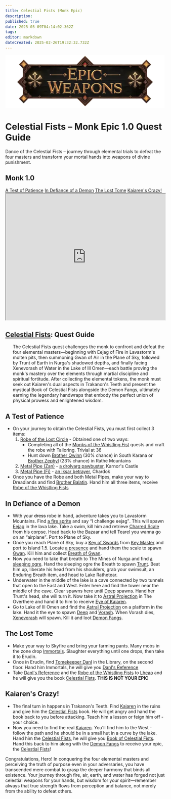 ```yaml
---
title: Celestial Fists (Monk Epic)
description: 
published: true
date: 2025-05-09T04:14:02.362Z
tags: 
editor: markdown
dateCreated: 2025-02-26T19:32:32.732Z
---
```


<!-- ───────────── Paladin Epic 1.0 – Fiery Defender ───────────── -->
<div class="page-container">

  <!-- Header ------------------------------------------------------- -->
  <div class="hero-card">
    <img src="/epicweapons.webp" alt="Epic Monk Weapons Banner" class="hero-img">
    <h1 class="hero-title">Celestial Fists – Monk Epic&nbsp;1.0 Quest Guide</h1>
    <p class="hero-sub">Dance of the Celestial Fists – journey through elemental trials to defeat the four masters and transform your mortal hands into weapons of divine punishment.</p>
  </div>

  <!-- Original top-level heading kept intact ----------------------- -->
  <h2 id="top" class="quest-card">Monk 1.0</h2>

  <!-- Quick-Nav ---------------------------------------------------- -->
  <nav class="toc-nav">
    <a href="#robe">A Test of Patience</a>
    <a href="#fangs">In Defiance of a Demon</a>
    <a href="#book">The Lost Tome</a>
    <a href="#final">Kaiaren's Crazy!</a>
  </nav>

  <!-- Item Preview ------------------------------------------------- -->
  <iframe src="https://eqdb.net/item/detail/10652" width="100%" height="400"></iframe>

  <!-- Intro -------------------------------------------------------- -->
  <div class="quest-card" id="intro">
<h2><a href="https://eqdb.net/item/detail/10652">Celestial Fists</a>: Quest Guide</h2>
<ul>
  The Celestial Fists quest challenges the monk to confront and defeat the four elemental masters—beginning with Eejag of Fire in Lavastorm's molten pits, then summoning Gwan of Air in the Plane of Sky, followed by Trunt of Earth in Nurga's shadowed depths, and finally facing Xenevorash of Water in the Lake of Ill Omen—each battle proving the monk's mastery over the elements through martial discipline and spiritual fortitude. After collecting the elemental tokens, the monk must seek out Kaiaren's dual aspects in Trakanon's Teeth and present the mystical Book of Celestial Fists alongside the Demon Fangs, ultimately earning the legendary handwraps that embody the perfect union of physical prowess and enlightened wisdom.
</ul>
  </div>

  <!-- ────────── That F***ing Robe ────────── -->
  <div class="quest-card" id="robe">
<h2>A Test of Patience</h2>
<ul>
  <li>On your journey to obtain the Celestial Fists, you must first collect 3 items:
  <ol>
    <li><a href="Robe of the Lost Circle">Robe of the Lost Circle</a> - Obtained one of two ways:
    <ul>
      <li>Completing all of the <a href="https://wiki.project1999.com/Monks_of_The_Whistling_Fist">Monks of the Whistling Fist</a> quests and craft the robe with Tailoring. Trivial at 36</li>
      <li>Hunt down <a href="https://eqdb.net/npc/detail/14054">Brother Qwinn</a> (30% chance) in South Karana or <a href="https://eqdb.net/npc/detail/50321">Brother Zephyl</a> (23% chance) in Rathe Mountains</li>
      </ul>
      <li><a href="https://eqdb.net/item/detail/12979">Metal Pipe (Zan)</a> - <a href="https://eqdb.net/npc/detail/102122">a drolvarg pawbuster</a>, Karnor's Castle</li>
    <li><a href="https://eqdb.net/item/detail/12980">Metal Pipe (Fi)</a> - <a href="https://eqdb.net/npc/detail/103193">an iksar betrayer</a>, Chardok</li>
    </ol>
    <li>Once you have the Robe and both Metal Pipes, make your way to Dreadlands and find <a href="https://eqdb.net/npc/detail/86136">Brother Balatin</a>. Hand him all three items, receive <a href="https://eqdb.net/item/detail/12970">Robe of the Whistling Fists</a>
  </li>
</ul>
  </div>

  <!-- ────────── Demon Fangs ────────── -->
  <div class="quest-card" id="fangs">
<h2>In Defiance of a Demon</h2>
<ul>
  <li>With your <s>dress</s> robe in hand, adventure takes you to Lavastorm Mountains. Find <a href="https://eqdb.net/npc/detail/27113">a fire sprite</a> and say <q>I challenge eejag</q>. This will spawn <a href="https://eqdb.net/npc/detail/27119">Eejag</a> in the lava lake. Take a swim, kill him and retrieve <a href="https://eqdb.net/item/detail/1684">Charred Scale</a> from his corpse. Head back to the Bazaar and tell Tearel you wanna go on an <q>airplane</q>. Port to Plane of Sky.</li>
  <li>Once you reach Plane of Sky, buy a <a href="https://eqdb.net/item/detail/20911">Key of Swords</a> from <a href="https://eqdb.net/npc/detail/71056">Key Master</a> and port to Island 1.5. Locate <a href="https://eqdb.net/npc/detail/71066">a presence</a> and hand them the scale to spawn <a href="https://eqdb.net/npc/detail/71069">Gwan</a>. Kill him and collect <a href="https://eqdb.net/item/detail/1685">Breath of Gwan</a>.</li>
  <li>Now you need to take that breath to The Mines of Nurga and find <a href="https://eqdb.net/npc/detail/107101">a sleeping ogre</a>. Hand the sleeping ogre the Breath to spawn <a href="https://eqdb.net/npc/detail/107161">Trunt</a>. Beat him up, liberate his head from his shoulders, grab your swimsuit, an Enduring Breath item, and head to Lake Rathetear.</li>
  <li>Underwater in the middle of the lake is a cave connected by two tunnels that open to the East and West. Enter here and find the tower near the middle of the cave. Clear spawns here until <a href="https://eqdb.net/npc/detail/51044">Deep</a> spawns. Hand her Trunt's head, she will turn it. Now take it to <a href="https://eqdb.net/npc/detail/93154">Astral Projection</a> in The Overthere and hand it to him to receive <a href="https://eqdb.net/item/detail/1687">Eye of Kaiaren</a>.</li>
  <li>Go to Lake of Ill Omen and find the <a href="https://eqdb.net/npc/detail/85153">Astral Projection</a> on a platform in the lake. Hand it the eye to spawn <a href="https://eqdb.net/npc/detail/51044">Deep</a> and <a href="https://eqdb.net/npc/detail/85211">Vorash</a>. When Vorash dies, <a href="https://eqdb.net/npc/detail/85208">Xenevorash</a> will spawn. Kill it and loot <a href="https://eqdb.net/item/detail/1688">Demon Fangs</a>.
</ul>
  </div>

  <!-- ────────── Immortals ────────── -->
  <div class="quest-card" id="book">
<h2>The Lost Tome</h2>
<ul>
  <li>Make your way to Skyfire and bring your farming pants. Many mobs in the zone drop <a href="https://eqdb.net/item/detail/18195">Immortals</a>. Slaughter everything until one drops, then take it to Erudin.</li>
  <li>Once in Erudin, find <a href="https://eqdb.net/npc/detail/24034">Tomekeeper Danl</a> in the Library, on the second floor. Hand him Immortals, he will give you <a href="https://eqdb.net/item/detail/1682">Danl's Reference</a></li>
  <li>Take <a href="https://eqdb.net/item/detail/1682">Danl's Reference</a> and the <a href="https://eqdb.net/item/detail/12970">Robe of the Whistling Fists</a> to <a href="https://eqdb.net/npc/detail/96001">Lheao</a> and he will give you the book <a href="https://eqdb.net/item/detail/1683">Celestial Fists</a>. <b>THIS IS NOT YOUR EPIC</b></li>
</ul>
  </div>

  <!-- ────────── Final Turn-In ────────── -->
  <div class="quest-card" id="final">
<h2>Kaiaren's Crazy!</h2>
<ul>
  <li>The final turn in happens in Trakanon's Teeth. Find <a href="https://eqdb.net/npc/detail/95105">Kaiaren</a> in the ruins and give him the <a href="https://eqdb.net/item/detail/1683">Celestial Fists</a> book. He will get angry and hand the book back to you before attacking. Teach him a lesson or feign him off - your choice.</li>
  <li>Now you need to find the real <a href="https://eqdb.net/npc/detail/95183">Kaiaren</a>. You'll find him to the West - follow the path and he should be in a small hut in a curve by the lake. Hand him the <a href="https://eqdb.net/item/detail/1683">Celestial Fists</a>, he will give you <a href="https://eqdb.net/item/detail/1689">Book of Celestial Fists</a>. Hand this back to him along with the <a href="https://eqdb.net/item/detail/1688">Demon Fangs</a> to receive your epic, the <a href="https://eqdb.net/item/detail/10652">Celestial Fists</a>!
</ul>
  </div>

  <p class="reward">Congratulations, Hero! In conquering the four elemental masters and perceiving the truth of purpose even in your adversaries, you have transcended mere combat to grasp the deeper harmony that binds all existence. Your journey through fire, air, earth, and water has forged not just celestial weapons for your hands, but wisdom for your spirit—remember always that true strength flows from perception and balance, not merely from the ability to defeat others.</p>

</div>
